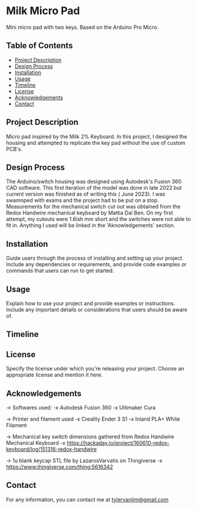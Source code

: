 # Milk Micro Pad

Mini micro pad with two keys. Based on the Arduino Pro Micro.

## Table of Contents

- [Project Description](#project-description)
- [Design Process](#design-process)
- [Installation](#installation)
- [Usage](#usage)
- [Timeline](#timeline)
- [License](#license)
- [Acknowledgements](#acknowledgements)
- [Contact](#contact)

## Project Description

Micro pad inspired by the Milk 2% Keyboard. In this project, I designed the housing and attempted to replicate the key pad without the use of custom PCB's.

## Design Process

The Arduino/switch housing was designed using Autodesk's Fusion 360 CAD software. This first iteration of the model was done in late 2022 but current version was finished as of writing this ( June 2023). I was swamnped with exams
and the project had to be put on a stop. Measurements for the mechanical switch cut out was obtained from the Redox Handwire mechanical keyboard by Mattia Dal Ben. On my first attempt, my cutouts were 1.6ish mm short and the switches were not able to fit in.
Anything I used will be linked in the 'Aknowledgements' section.


## Installation

Guide users through the process of installing and setting up your project. Include any dependencies or requirements, and provide code examples or commands that users can run to get started.

## Usage

Explain how to use your project and provide examples or instructions. Include any important details or considerations that users should be aware of.

## Timeline


## License

Specify the license under which you're releasing your project. Choose an appropriate license and mention it here.

## Acknowledgements

-> Softwares used:
  -x Autodesk Fusion 360
  -x Ultimaker Cura
  
-> Printer and filament used
  -x Creality Ender 3 S1
  -x Inland PLA+ White Filament

-> Mechanical key switch dimensions gathered from Redox Handwire Mechanical Keyboard
  -x https://hackaday.io/project/160610-redox-keyboard/log/151316-redox-handwire
  
-> 1u blank keycap STL file by LazarosVarvatis on Thingiverse
  -x https://www.thingiverse.com/thing:5616342

## Contact

For any information, you can contact me at tylervanlim@gmail.com

